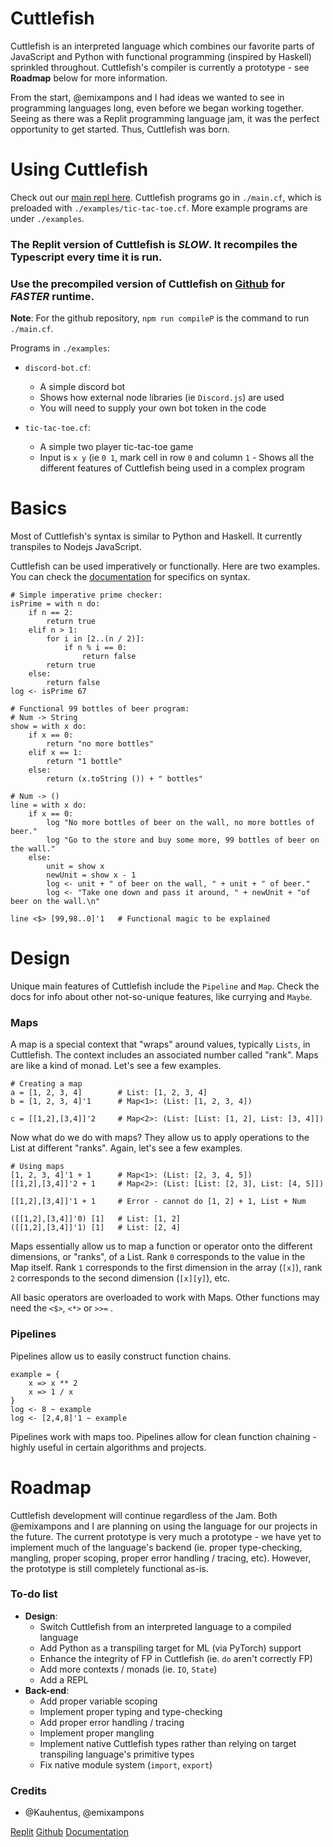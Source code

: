 # Cuttlefish

Cuttlefish is an interpreted language which combines our favorite parts of JavaScript and Python with functional programming (inspired by Haskell) sprinkled throughout. Cuttlefish's compiler is currently a prototype - see **Roadmap** below for more information.

From the start, @emixampons and I had ideas we wanted to see in programming languages long, even before we began working together. Seeing as there was a Replit programming language jam, it was the perfect opportunity to get started. Thus, Cuttlefish was born.



# Using Cuttlefish
Check out our [main repl here](https://repl.it/@TeamCuttlefish/Cuttlefish#main.cf). Cuttlefish programs go in `./main.cf`, which is preloaded with `./examples/tic-tac-toe.cf`. More example programs are under `./examples`. 

### **The Replit version of Cuttlefish is *SLOW*.** It recompiles the Typescript every time it is run.
### **Use the precompiled version of Cuttlefish on [Github](https://github.com/Kauhentus/Cuttlefish) for *FASTER* runtime**. 
**Note**: For the github repository, `npm run compileP` is the command to run `./main.cf`.

Programs in `./examples`:
- `discord-bot.cf`: 
	- A simple discord bot
	- Shows how external node libraries (ie `Discord.js`) are used
	- You will need to supply your own bot token in the code
	
- `tic-tac-toe.cf`: 
	- A simple two player tic-tac-toe game
	- Input is `x y`  (ie `0 1`, mark cell in row `0` and column `1`	- Shows all the different features of Cuttlefish being used in a complex program

# Basics
Most of Cuttlefish's syntax is similar to Python and Haskell. It currently transpiles to Nodejs JavaScript.

Cuttlefish can be used imperatively or functionally. Here are two examples. You can check the [documentation](https://github.com/Kauhentus/Cuttlefish/tree/master/docs) for specifics on syntax.

```
# Simple imperative prime checker:
isPrime = with n do:
    if n == 2:
        return true
    elif n > 1:
        for i in [2..(n / 2)]:
            if n % i == 0:
                return false
        return true
    else:
        return false
log <- isPrime 67
```

```
# Functional 99 bottles of beer program:
# Num -> String
show = with x do:
    if x == 0:
        return "no more bottles"
    elif x == 1:
        return "1 bottle"
    else:
        return (x.toString ()) + " bottles"

# Num -> ()
line = with x do:
    if x == 0:
        log "No more bottles of beer on the wall, no more bottles of beer."
        log "Go to the store and buy some more, 99 bottles of beer on the wall."
    else:
        unit = show x
        newUnit = show x - 1
        log <- unit + " of beer on the wall, " + unit + " of beer."
        log <- "Take one down and pass it around, " + newUnit + "of beer on the wall.\n"

line <$> [99,98..0]'1	# Functional magic to be explained
```

# Design
Unique main features of Cuttlefish include the `Pipeline` and `Map`.   Check the docs for info about other not-so-unique features, like currying and `Maybe`.

### Maps
A map is a special context that "wraps" around values, typically `Lists`, in Cuttlefish. The context includes an associated number called "rank". Maps are like a kind of monad. Let's see a few examples.
```
# Creating a map
a = [1, 2, 3, 4]		# List: [1, 2, 3, 4] 
b = [1, 2, 3, 4]'1		# Map<1>: (List: [1, 2, 3, 4])

c = [[1,2],[3,4]]'2		# Map<2>: (List: [List: [1, 2], List: [3, 4]])
```
Now what do we do with maps? They allow us to apply operations to the List at different "ranks".  Again, let's see a few examples.

```
# Using maps
[1, 2, 3, 4]'1 + 1 		# Map<1>: (List: [2, 3, 4, 5])
[[1,2],[3,4]]'2 + 1		# Map<2>: (List: [List: [2, 3], List: [4, 5]])

[[1,2],[3,4]]'1 + 1		# Error - cannot do [1, 2] + 1, List + Num

([[1,2],[3,4]]'0) [1]	# List: [1, 2]
([[1,2],[3,4]]'1) [1]	# List: [2, 4]
```

Maps essentially allow us to map a function or operator onto the different dimensions, or "ranks", of a List. Rank `0` corresponds to the value in the Map itself. Rank `1` corresponds to the first dimension in the array (`[x]`), rank `2` corresponds to the second dimension (`[x][y]`), etc.  

All basic operators are overloaded to work with Maps. Other functions may need the `<$>`, `<*>` or `>>=` . 

### Pipelines

Pipelines allow us to easily construct function chains.
```
example = {
	x => x ** 2
	x => 1 / x
}
log <- 8 ~ example
log <- [2,4,8]'1 ~ example
```
Pipelines work with maps too.  Pipelines allow for clean function chaining - highly useful in certain algorithms and projects.

# Roadmap
Cuttlefish development will continue regardless of the Jam. Both @emixampons and I are planning on using the language for our projects in the future. The current prototype is very much a prototype - we have yet to implement much of the language's backend (ie. proper type-checking, mangling, proper scoping, proper error handling / tracing, etc).  However, the prototype is still completely functional as-is. 

### To-do list
- **Design**:
	- Switch Cuttlefish from an interpreted language to a compiled language
	- Add Python as a transpiling target for ML (via PyTorch) support
	- Enhance the integrity of FP in Cuttlefish (ie. `do` aren't correctly FP)
	- Add more contexts / monads (ie. `IO`, `State`)
	- Add a REPL
- **Back-end**:
	- Add proper variable scoping
	- Implement proper typing and type-checking
	- Add proper error handling / tracing
	- Implement proper mangling
	- Implement native Cuttlefish types rather than relying on target transpiling language's primitive types
	- Fix native module system (`import`, `export`)


### Credits
- @Kauhentus, @emixampons

[Replit](https://repl.it/@TeamCuttlefish/Cuttlefish#main.cf)
[Github](https://github.com/Kauhentus/Cuttlefish)
[Documentation](https://github.com/Kauhentus/Cuttlefish/tree/master/docs)
